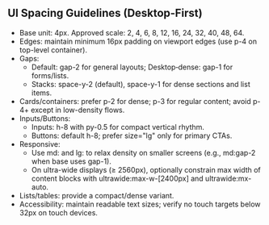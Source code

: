 ## UI Spacing Guidelines (Desktop‑First)

- Base unit: 4px. Approved scale: 2, 4, 6, 8, 12, 16, 24, 32, 40, 48, 64.
- Edges: maintain minimum 16px padding on viewport edges (use p-4 on top-level container).
- Gaps:
  - Default: gap-2 for general layouts; Desktop‑dense: gap-1 for forms/lists.
  - Stacks: space-y-2 (default), space-y-1 for dense sections and list items.
- Cards/containers: prefer p-2 for dense; p-3 for regular content; avoid p-4+ except in low-density flows.
- Inputs/Buttons:
  - Inputs: h-8 with py-0.5 for compact vertical rhythm.
  - Buttons: default h-8; prefer size="lg" only for primary CTAs.
- Responsive:
  - Use md: and lg: to relax density on smaller screens (e.g., md:gap-2 when base uses gap-1).
  - On ultra-wide displays (≥ 2560px), optionally constrain max width of content blocks with ultrawide:max-w-[2400px] and ultrawide:mx-auto.
- Lists/tables: provide a compact/dense variant.
- Accessibility: maintain readable text sizes; verify no touch targets below 32px on touch devices.

